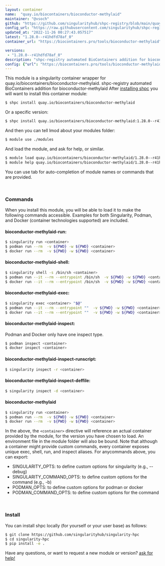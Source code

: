 ```yaml
---
layout: container
name:  "quay.io/biocontainers/bioconductor-methylaid"
maintainer: "@vsoch"
github: "https://github.com/singularityhub/shpc-registry/blob/main/quay.io/biocontainers/bioconductor-methylaid/container.yaml"
config_url: "https://raw.githubusercontent.com/singularityhub/shpc-registry/main/quay.io/biocontainers/bioconductor-methylaid/container.yaml"
updated_at: "2022-11-26 00:27:43.057517"
latest: "1.28.0--r41hdfd78af_0"
container_url: "https://biocontainers.pro/tools/bioconductor-methylaid"

versions:
 - "1.28.0--r41hdfd78af_0"
description: "shpc-registry automated BioContainers addition for bioconductor-methylaid"
config: {"url": "https://biocontainers.pro/tools/bioconductor-methylaid", "maintainer": "@vsoch", "description": "shpc-registry automated BioContainers addition for bioconductor-methylaid", "latest": {"1.28.0--r41hdfd78af_0": "sha256:b5723528c2c8be82b958584fcfa238ec5fa991f0e95ad0b8c1a2022582ef6611"}, "tags": {"1.28.0--r41hdfd78af_0": "sha256:b5723528c2c8be82b958584fcfa238ec5fa991f0e95ad0b8c1a2022582ef6611"}, "docker": "quay.io/biocontainers/bioconductor-methylaid"}
---
```


This module is a singularity container wrapper for quay.io/biocontainers/bioconductor-methylaid.
shpc-registry automated BioContainers addition for bioconductor-methylaid
After [installing shpc](#install) you will want to install this container module:


```bash
$ shpc install quay.io/biocontainers/bioconductor-methylaid
```

Or a specific version:

```bash
$ shpc install quay.io/biocontainers/bioconductor-methylaid:1.28.0--r41hdfd78af_0
```

And then you can tell lmod about your modules folder:

```bash
$ module use ./modules
```

And load the module, and ask for help, or similar.

```bash
$ module load quay.io/biocontainers/bioconductor-methylaid/1.28.0--r41hdfd78af_0
$ module help quay.io/biocontainers/bioconductor-methylaid/1.28.0--r41hdfd78af_0
```

You can use tab for auto-completion of module names or commands that are provided.

<br>

### Commands

When you install this module, you will be able to load it to make the following commands accessible.
Examples for both Singularity, Podman, and Docker (container technologies supported) are included.

#### bioconductor-methylaid-run:

```bash
$ singularity run <container>
$ podman run --rm  -v ${PWD} -w ${PWD} <container>
$ docker run --rm  -v ${PWD} -w ${PWD} <container>
```

#### bioconductor-methylaid-shell:

```bash
$ singularity shell -s /bin/sh <container>
$ podman run --it --rm --entrypoint /bin/sh  -v ${PWD} -w ${PWD} <container>
$ docker run --it --rm --entrypoint /bin/sh  -v ${PWD} -w ${PWD} <container>
```

#### bioconductor-methylaid-exec:

```bash
$ singularity exec <container> "$@"
$ podman run --it --rm --entrypoint ""  -v ${PWD} -w ${PWD} <container> "$@"
$ docker run --it --rm --entrypoint ""  -v ${PWD} -w ${PWD} <container> "$@"
```

#### bioconductor-methylaid-inspect:

Podman and Docker only have one inspect type.

```bash
$ podman inspect <container>
$ docker inspect <container>
```

#### bioconductor-methylaid-inspect-runscript:

```bash
$ singularity inspect -r <container>
```

#### bioconductor-methylaid-inspect-deffile:

```bash
$ singularity inspect -d <container>
```



#### bioconductor-methylaid

```bash
$ singularity run <container>
$ podman run --rm  -v ${PWD} -w ${PWD} <container>
$ docker run --rm  -v ${PWD} -w ${PWD} <container>
```


In the above, the `<container>` directive will reference an actual container provided
by the module, for the version you have chosen to load. An environment file in the
module folder will also be bound. Note that although a container
might provide custom commands, every container exposes unique exec, shell, run, and
inspect aliases. For anycommands above, you can export:

 - SINGULARITY_OPTS: to define custom options for singularity (e.g., --debug)
 - SINGULARITY_COMMAND_OPTS: to define custom options for the command (e.g., -b)
 - PODMAN_OPTS: to define custom options for podman or docker
 - PODMAN_COMMAND_OPTS: to define custom options for the command

<br>

### Install

You can install shpc locally (for yourself or your user base) as follows:

```bash
$ git clone https://github.com/singularityhub/singularity-hpc
$ cd singularity-hpc
$ pip install -e .
```

Have any questions, or want to request a new module or version? [ask for help!](https://github.com/singularityhub/singularity-hpc/issues)